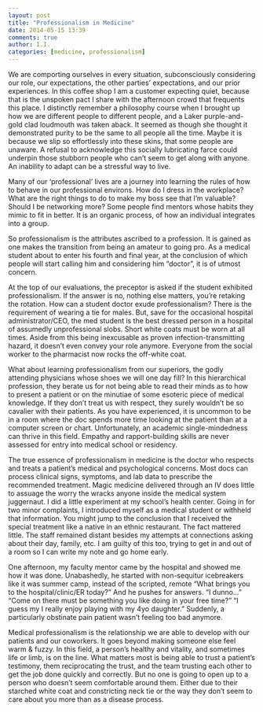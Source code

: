 ```yaml
---
layout: post
title: "Professionalism in Medicine"
date: 2014-05-15 13:39
comments: true
author: I.I.
categories: [medicine, professionalism]
---
```


We are comporting ourselves in every situation, subconsciously considering our role, our expectations, the other parties’ expectations, and our prior experiences. In this coffee shop I am a customer expecting quiet, because that is the unspoken pact I share with the afternoon crowd that frequents this place. I distinctly remember a philosophy course when I brought up how we are different people to different people, and a Laker purple-and-gold clad loudmouth was taken aback. It seemed as though she thought it demonstrated purity to be the same to all people all the time. Maybe it is because we slip so effortlessly into these skins, that some people are unaware. A refusal to acknowledge this socially lubricating farce could underpin those stubborn people who can’t seem to get along with anyone. An inability to adapt can be a stressful way to live.


Many of our ‘professional’ lives are a journey into learning the rules of how to behave in our professional environs. How do I dress in the workplace? What are the right things to do to make my boss see that I’m valuable? Should I be networking more? Some people find mentors whose habits they mimic to fit in better. It is an organic process, of how an individual integrates into a group.


So professionalism is the attributes ascribed to a profession. It is gained as one makes the transition from being an amateur to going pro.  As a medical student about to enter his fourth and final year, at the conclusion of which people will start calling him and considering him “doctor”, it is of utmost concern. 


At the top of our evaluations, the preceptor is asked if the student exhibited professionalism. If the answer is no, nothing else matters, you’re retaking the rotation. How can a student doctor exude professionalism? There is the requirement of wearing a tie for males. But, save for the occasional hospital administrator/CEO, the med student is the best dressed person in a hospital of assumedly unprofessional slobs. Short white coats must be worn at all times. Aside from this being inexcusable as proven infection-transmitting hazard, it doesn’t even convey your role anymore. Everyone from the social worker to the pharmacist now rocks the off-white coat.


What about learning professionalism from our superiors, the godly attending physicians whose shoes we will one day fill? In this hierarchical profession, they berate us for not being able to read their minds as to how to present a patient or on the minutiae of some esoteric piece of medical knowledge. If they don’t treat us with respect, they surely wouldn’t be so cavalier with their patients. As you have experienced, it is uncommon to be in a room where the doc spends more time looking at the patient than at a computer screen or chart. Unfortunately, an academic single-mindedness can thrive in this field. Empathy and rapport-building skills are never assessed for entry into medical school or residency.


The true essence of professionalism in medicine is the doctor who respects and treats a patient’s medical and psychological concerns. Most docs can process clinical signs, symptoms, and lab data to prescribe the recommended treatment. Magic medicine delivered through an IV does little to assuage the worry the wracks anyone inside the medical system juggernaut.  I did a little experiment at my school’s health center. Going in for two minor complaints, I introduced myself as a medical student or withheld that information. You might jump to the conclusion that I received the special treatment like a native in an ethnic restaurant. The fact mattered little. The staff remained distant besides my attempts at connections asking about their day, family, etc. I am guilty of this too, trying to get in and out of a room so I can write my note and go home early.


One afternoon, my faculty mentor came by the hospital and showed me how it was done. Unabashedly, he started with non-sequitur icebreakers like it was summer camp, instead of the scripted, remote “What brings you to the hospital/clinic/ER today?” And he pushes for answers. 
“I dunno…” “Come on there must be something you like doing in your free time?” “I guess my I really enjoy playing with my 4yo daughter.” 
Suddenly, a particularly obstinate pain patient wasn’t feeling too bad anymore.


Medical professionalism is the relationship we are able to develop with our patients and our coworkers. It goes beyond making someone else feel warm & fuzzy. In this field, a person’s healthy and vitality, and sometimes life or limb, is on the line. What matters most is being able to trust a patient’s testimony, them reciprocating the trust, and the team trusting each other to get the job done quickly and correctly. But no one is going to open up to a person who doesn’t seem comfortable around them. Either due to their starched white coat and constricting neck tie or the way they don’t seem to care about you more than as a disease process. 
